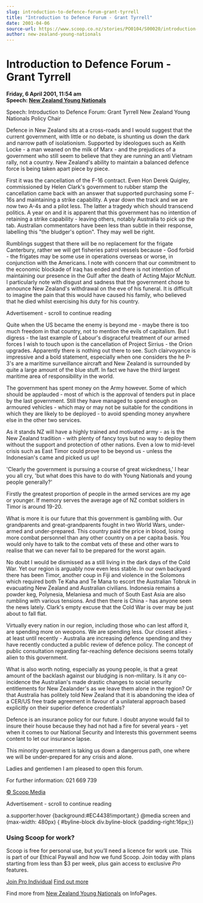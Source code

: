 ```yaml
---
slug: introduction-to-defence-forum-grant-tyrrell
title: "Introduction to Defence Forum - Grant Tyrrell"
date: 2001-04-06
source-url: https://www.scoop.co.nz/stories/PO0104/S00020/introduction-to-defence-forum-grant-tyrrell.htm
author: new-zealand-young-nationals
---
```

Introduction to Defence Forum - Grant Tyrrell
=============================================

**Friday, 6 April 2001, 11:54 am**  
**Speech: [New Zealand Young Nationals](https://info.scoop.co.nz/New_Zealand_Young_Nationals)**

Speech: Introduction to Defence Forum: Grant Tyrrell New Zealand Young Nationals Policy Chair

Defence in New Zealand sits at a cross-roads and I would suggest that the current government, with little or no debate, is shunting us down the dark and narrow path of isolationism. Supported by ideologues such as Keith Locke - a man weaned on the milk of Marx - and the prejudices of a government who still seem to believe that they are running an anti Vietnam rally, not a country. New Zealand's ability to maintain a balanced defence force is being taken apart piece by piece.

First it was the cancellation of the F-16 contract. Even Hon Derek Quigley, commissioned by Helen Clark's government to rubber stamp the cancellation came back with an answer that supported purchasing some F-16s and maintaining a strike capability. A year down the track and we are now two A-4s and a pilot less. The latter a tragedy which should transcend politics. A year on and it is apparent that this government has no intention of retaining a strike capability - leaving others, notably Australia to pick up the tab. Australian commentators have been less than subtle in their response, labelling this "the bludger's option". They may well be right.

Rumblings suggest that there will be no replacement for the frigate Canterbury, rather we will get fisheries patrol vessels because - God forbid - the frigates may be some use in operations overseas or worse, in conjunction with the Americans. I note with concern that our commitment to the economic blockade of Iraq has ended and there is not intention of maintaining our presence in the Gulf after the death of Acting Major McNutt. I particularly note with disgust and sadness that the government chose to announce New Zealand's withdrawal on the eve of his funeral. It is difficult to imagine the pain that this would have caused his family, who believed that he died whilst exercising his duty for his country.

Advertisement - scroll to continue reading





Quite when the US became the enemy is beyond me - maybe there is too much freedom in that country, not to mention the evils of capitalism. But I digress - the last example of Labour's disgraceful treatment of our armed forces I wish to touch upon is the cancellation of Project Sirrius - the Orion upgrades. Apparently there is nothing out there to see. Such clairvoyance is impressive and a bold statement, especially when one considers the he P-3's are a maritime surveillance aircraft and New Zealand is surrounded by quite a large amount of the blue stuff. In fact we have the third largest maritime area of responsibility in the world.

The government has spent money on the Army however. Some of which should be applauded - most of which is the approval of tenders put in place by the last government. Still they have managed to spend enough on armoured vehicles - which may or may not be suitable for the conditions in which they are likely to be deployed - to avoid spending money anywhere else in the other two services.

As it stands NZ will have a highly trained and motivated army - as is the New Zealand tradition - with plenty of fancy toys but no way to deploy them without the support and protection of other nations. Even a low to mid-level crisis such as East Timor could prove to be beyond us - unless the Indonesian's came and picked us up!

'Clearly the government is pursuing a course of great wickedness,' I hear you all cry, 'but what does this have to do with Young Nationals and young people generally?'

Firstly the greatest proportion of people in the armed services are my age or younger. If memory serves the average age of NZ combat soldiers in Timor is around 19-20.

What is more it is our future that this government is gambling with. Our grandparents and great-grandparents fought in two World Wars, under-armed and under-prepared. This country paid the price in blood, losing more combat personnel than any other country on a per capita basis. You would only have to talk to the combat vets of these and other wars to realise that we can never fail to be prepared for the worst again.

No doubt I would be dismissed as a still living in the dark days of the Cold War. Yet our region is arguably now even less stable. In our own backyard there has been Timor, another coup in Fiji and violence in the Solomons which required both Te Kaha and Te Mana to escort the Australian Tobruk in evacuating New Zealand and Australian civilians. Indonesia remains a powder keg, Polynesia, Melaniesa and much of South East Asia are also rumbling with various tensions. And then there is China - has anyone seen the news lately. Clark's empty excuse that the Cold War is over may be just about to fall flat.

Virtually every nation in our region, including those who can lest afford it, are spending more on weopons. We are spending less. Our closest allies - at least until recently - Australia are increasing defence spending and they have recently conducted a public review of defence policy. The concept of public consultation regarding far-reaching defence decisions seems totally alien to this government.

What is also worth noting, especially as young people, is that a great amount of the backlash against our bludging is non-military. Is it any co-incidence the Australian's made drastic changes to social security entitlements for New Zealander's as we leave them alone in the region? Or that Australia has politely told New Zealand that it is abandoning the idea of a CER/US free trade agreement in favour of a unilateral approach based explicitly on their superior defence credentials?

Defence is an insurance policy for our future. I doubt anyone would fail to insure their house because they had not had a fire for several years - yet when it comes to our National Security and Interests this government seems content to let our insurance lapse.

This minority government is taking us down a dangerous path, one where we will be under-prepared for any crisis and alone.

Ladies and gentlemen I am pleased to open this forum.

For further information: 021 669 739

  

[© Scoop Media](http://www.scoop.co.nz/about/terms.html)  

Advertisement - scroll to continue reading



a.supporter:hover {background:#EC4438!important;} @media screen and (max-width: 480px) { #byline-block div.byline-block {padding-right:16px;}}

### Using Scoop for work?

Scoop is free for personal use, but you’ll need a licence for work use. This is part of our Ethical Paywall and how we fund Scoop. Join today with plans starting from less than $3 per week, plus gain access to exclusive _Pro_ features.  
  
[Join Pro Individual](https://pro.scoop.co.nz/Individual/?from=ProIn24) [Find out more](https://pro.scoop.co.nz/using-scoop-for-work/?from=ProIn24)

Find more from [New Zealand Young Nationals](https://info.scoop.co.nz/New_Zealand_Young_Nationals) on InfoPages.
